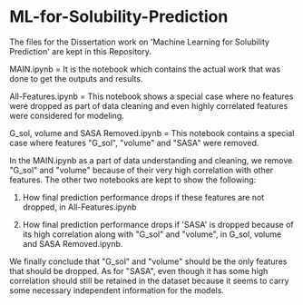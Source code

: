 # ML-for-Solubility-Prediction

The files for the Dissertation work on 'Machine Learning for Solubility Prediction' are kept in this Repository.

MAIN.ipynb = It is the notebook which contains the actual work that was done to get the outputs and results.

All-Features.ipynb = This notebook shows a special case where no features were dropped as part of data cleaning and even highly correlated features were considered for modeling.

G_sol, volume and SASA Removed.ipynb = This notebook contains a special case where features "G_sol", "volume" and "SASA" were removed.

In the MAIN.ipynb as a part of data understanding and cleaning, we remove "G_sol" and "volume" because of their very high correlation with other features. The other two notebooks are kept to show the following:

1. How final prediction performance drops if these features are not dropped, in All-Features.ipynb

2. How final prediction performance drops if 'SASA' is dropped because of its high correlation along with "G_sol" and "volume", in G_sol, volume and SASA Removed.ipynb.

We finally conclude that "G_sol" and "volume" should be the only features that should be dropped. As for "SASA", even though it has some high correlation should still be retained in the dataset because it seems to carry some necessary independent information for the models.
